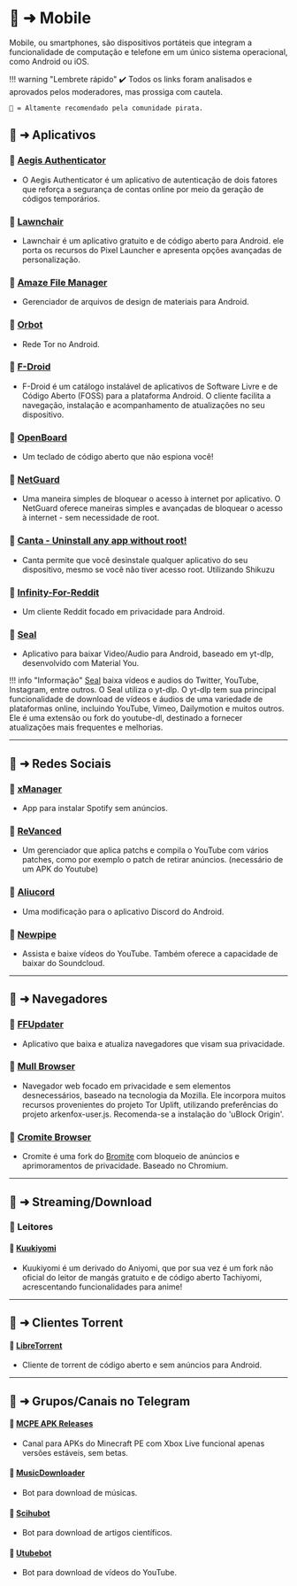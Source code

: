 # 📱 ➜ Mobile
Mobile, ou smartphones, são dispositivos portáteis que integram a funcionalidade de computação e telefone em um único sistema operacional, como Android ou iOS.

!!! warning "Lembrete rápido"
    ✔️ Todos os links foram analisados ​​e aprovados pelos moderadores, mas prossiga com cautela.

    🐐 = Altamente recomendado pela comunidade pirata.

## 📑 ➜ Aplicativos

### 🐐 [Aegis Authenticator](https://getaegis.app/)
- O Aegis Authenticator é um aplicativo de autenticação de dois fatores que reforça a segurança de contas online por meio da geração de códigos temporários.

### 🐐 [Lawnchair](https://github.com/LawnchairLauncher/lawnchair)
- Lawnchair é um aplicativo gratuito e de código aberto para Android. ele porta os recursos do Pixel Launcher e apresenta opções avançadas de personalização.

### 🐐 [Amaze File Manager](https://github.com/TeamAmaze/AmazeFileManager)
- Gerenciador de arquivos de design de materiais para Android.

### 🐐 [Orbot](https://github.com/guardianproject/orbot)
- Rede Tor no Android.

### 🐐 [F-Droid](https://f-droid.org/)
- F-Droid é um catálogo instalável de aplicativos de Software Livre e de Código Aberto (FOSS) para a plataforma Android. O cliente facilita a navegação, instalação e acompanhamento de atualizações no seu dispositivo.

### 🐐 [OpenBoard](https://f-droid.org/packages/org.dslul.openboard.inputmethod.latin/)
- Um teclado de código aberto que não espiona você!

### 🐐 [NetGuard](https://f-droid.org/packages/eu.faircode.netguard/)
- Uma maneira simples de bloquear o acesso à internet por aplicativo. O NetGuard oferece maneiras simples e avançadas de bloquear o acesso à internet - sem necessidade de root.

### 🐐 [Canta - Uninstall any app without root!](https://f-droid.org/en/packages/org.samo_lego.canta/)
- Canta permite que você desinstale qualquer aplicativo do seu dispositivo, mesmo se você não tiver acesso root. Utilizando Shikuzu

### 🐐 [Infinity-For-Reddit](https://github.com/Docile-Alligator/Infinity-For-Reddit)
- Um cliente Reddit focado em privacidade para Android.

### 🐐 [Seal](https://github.com/JunkFood02/Seal)
- Aplicativo para baixar Video/Audio para Android, baseado em yt-dlp, desenvolvido com Material You.

!!! info "Informação"
    [Seal](https://github.com/JunkFood02/Seal) baixa vídeos e audios do Twitter, YouTube, Instagram, entre outros. O Seal utiliza o yt-dlp. O yt-dlp tem sua principal funcionalidade de download de vídeos e áudios de uma variedade de plataformas online, incluindo YouTube, Vimeo, Dailymotion e muitos outros. Ele é uma extensão ou fork do youtube-dl, destinado a fornecer atualizações mais frequentes e melhorias.

---
## 📑 ➜ Redes Sociais

### 🐐 [xManager](https://github.com/Team-xManager/xManager) 
- App para instalar Spotify sem anúncios.

### 🐐 [ReVanced](https://revanced.app) 
- Um gerenciador que aplica patchs e compila o YouTube com vários patches, como por exemplo o patch de retirar anúncios. (necessário de um APK do Youtube)

### 🐐 [Aliucord](https://github.com/Aliucord/Aliucord)
- Uma modificação para o aplicativo Discord do Android.

### 🐐 [Newpipe](https://newpipe.schabi.org/)
- Assista e baixe vídeos do YouTube. Também oferece a capacidade de baixar do Soundcloud.

---
## 📑 ➜ Navegadores

### 🐐 [FFUpdater](https://github.com/Tobi823/ffupdater)
- Aplicativo que baixa e atualiza navegadores que visam sua privacidade.

### 🐐 [Mull Browser](https://f-droid.org/packages/us.spotco.fennec_dos/)
- Navegador web focado em privacidade e sem elementos desnecessários, baseado na tecnologia da Mozilla. Ele incorpora muitos recursos provenientes do projeto Tor Uplift, utilizando preferências do projeto arkenfox-user.js. Recomenda-se a instalação do 'uBlock Origin'.

### 🐐 [Cromite Browser](https://github.com/uazo/cromite)
- Cromite é uma fork do [Bromite](https://github.com/bromite/bromite) com bloqueio de anúncios e aprimoramentos de privacidade. Baseado no Chromium.

---
## 📑 ➜ Streaming/Download

### 🔗 Leitores

#### 🔗 [Kuukiyomi](https://github.com/LuftVerbot/kuukiyomi)
- Kuukiyomi é um derivado do Aniyomi, que por sua vez é um fork não oficial do leitor de mangás gratuito e de código aberto Tachiyomi, acrescentando funcionalidades para anime!

---
## 📑 ➜ Clientes Torrent

#### 🐐 [LibreTorrent](https://f-droid.org/packages/org.proninyaroslav.libretorrent/)
- Cliente de torrent de código aberto e sem anúncios para Android.

---
## 📑 ➜ Grupos/Canais no Telegram

#### 🔗 [MCPE APK Releases](https://t.me/mcperelease)
- Canal para APKs do Minecraft PE com Xbox Live funcional apenas versões estáveis, sem betas.
#### 🔗 [MusicDownloader](https://t.me/MusicDownloaderRobot)
- Bot para download de músicas.
#### 🔗 [Scihubot](https://t.me/scihubot)
- Bot para download de artigos científicos.
#### 🔗 [Utubebot](https://t.me/utubebot)
- Bot para download de vídeos do YouTube.